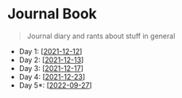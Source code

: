 # Journal Book

> Journal diary and rants about stuff in general


- Day 1: [[2021-12-12]]
- Day 2: [[2021-12-13]]
- Day 3: [[2021-12-17]]
- Day 4: [[2021-12-23]]
- Day 5*: [[2022-09-27]]


[//begin]: # "Autogenerated link references for markdown compatibility"
[2021-12-12]: 2021-12-12 "Sunday, December 12, 2021"
[2021-12-13]: 2021-12-13 "Monday, December 13, 2021"
[2021-12-17]: 2021-12-17 "Friday, December 17, 2021"
[2021-12-23]: 2021-12-23 "Thursday, December 23, 2021"
[2022-09-27]: 2022-09-27 "Tuesday, September 27, 2022"
[//end]: # "Autogenerated link references"